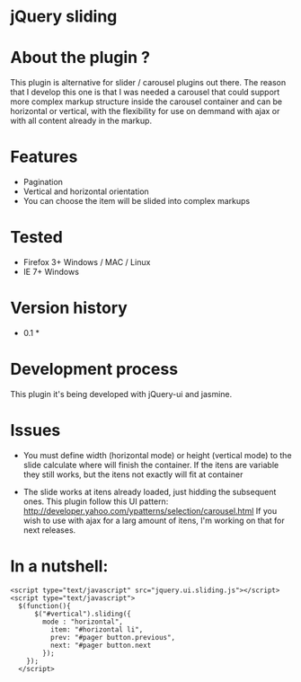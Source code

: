 # jQuery sliding

# About the plugin ?

This plugin is alternative for slider / carousel plugins out there. The reason that I develop this one is that I was needed a carousel
that could support more complex markup structure inside the carousel container and can be horizontal or vertical, with the flexibility for use on demmand with ajax or with all content already in the markup.

# Features

* Pagination
* Vertical and horizontal orientation
* You can choose the item will be slided into complex markups

# Tested

* Firefox 3+ Windows / MAC / Linux
* IE 7+ Windows

# Version history

* 0.1
  * 

# Development process

This plugin it's being developed with jQuery-ui and jasmine.

# Issues

* You must define width (horizontal mode) or height (vertical mode) to the slide calculate where will finish the container. If the itens are variable they still works,
but the itens not exactly will fit at container

* The slide works at itens already loaded, just hidding the subsequent ones. This plugin follow this UI pattern: http://developer.yahoo.com/ypatterns/selection/carousel.html
If you wish to use with ajax for a larg amount of itens, I'm working on that for next releases.


# In a nutshell:
    <script type="text/javascript" src="jquery.ui.sliding.js"></script>
    <script type="text/javascript">
      $(function(){
          $("#vertical").sliding({
            mode : "horizontal",
              item: "#horizontal li",
              prev: "#pager button.previous",
              next: "#pager button.next
            });
        });
      </script>
